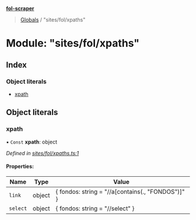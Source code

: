 **[fol-scraper](../README.md)**

> [Globals](../globals.md) / "sites/fol/xpaths"

# Module: "sites/fol/xpaths"

## Index

### Object literals

* [xpath](_sites_fol_xpaths_.md#xpath)

## Object literals

### xpath

▪ `Const` **xpath**: object

*Defined in [sites/fol/xpaths.ts:1](https://github.com/diegolaguna/fol/blob/df763ed/src/sites/fol/xpaths.ts#L1)*

#### Properties:

Name | Type | Value |
------ | ------ | ------ |
`link` | object | { fondos: string = "//a[contains(., "FONDOS")]" } |
`select` | object | { fondos: string = "//select" } |
